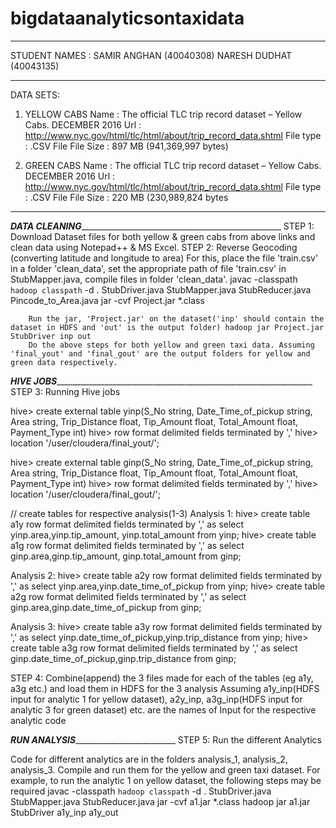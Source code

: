 # bigdataanalyticsontaxidata
***********************************************************************************
STUDENT NAMES : SAMIR ANGHAN (40040308)
                NARESH DUDHAT (40043135)                
***********************************************************************************
DATA SETS:

1. YELLOW CABS
Name : The official TLC trip record dataset – Yellow Cabs. DECEMBER 2016
Url : http://www.nyc.gov/html/tlc/html/about/trip_record_data.shtml
File type : .CSV File
File Size : 897 MB (941,369,997 bytes)

2. GREEN CABS
Name : The official TLC trip record dataset – Yellow Cabs. DECEMBER 2016
Url : http://www.nyc.gov/html/tlc/html/about/trip_record_data.shtml
File type : .CSV File
File Size : 220 MB (230,989,824 bytes
**********************************************************************************

_______________________________DATA CLEANING_________________________________________________________________________________
STEP 1: Download Dataset files for both yellow & green cabs from above links and clean data using Notepad++ & MS Excel.
STEP 2: Reverse Geocoding (converting latitude and longitude to area)
        For this, place the file 'train.csv' in a folder 'clean_data', set the appropriate path of file 'train.csv' in StubMapper.java, compile files in folder 'clean_data'.
        javac -classpath `hadoop classpath` -d . StubDriver.java StubMapper.java StubReducer.java Pincode_to_Area.java
        jar -cvf Project.jar *.class
        
        Run the jar, 'Project.jar' on the dataset('inp' should contain the dataset in HDFS and 'out' is the output folder) hadoop jar Project.jar StubDriver inp out
        Do the above steps for both yellow and green taxi data. Assuming 'final_yout' and 'final_gout' are the output folders for yellow and green data respectively. 

___________________________HIVE JOBS___________________________________________________________________________________________
STEP 3: Running Hive jobs 

hive> create external table yinp(S_No string, Date_Time_of_pickup string, Area string, Trip_Distance float, Tip_Amount float, Total_Amount float, Payment_Type int)
hive> row format delimited fields terminated by ','
hive> location '/user/cloudera/final_yout/';

hive> create external table ginp(S_No string, Date_Time_of_pickup string, Area string, Trip_Distance float, Tip_Amount float, Total_Amount float, Payment_Type int)
hive> row format delimited fields terminated by ','
hive> location '/user/cloudera/final_gout/';
  
// create tables for respective analysis(1-3)
Analysis 1:
hive> create table a1y row format delimited fields terminated by ',' as select yinp.area,yinp.tip_amount, yinp.total_amount from yinp;
hive> create table a1g row format delimited fields terminated by ',' as select ginp.area,ginp.tip_amount, ginp.total_amount from ginp;

Analysis 2:
hive> create table a2y row format delimited fields terminated by ',' as select yinp.area,yinp.date_time_of_pickup from yinp;
hive> create table a2g row format delimited fields terminated by ',' as select ginp.area,ginp.date_time_of_pickup from ginp;

Analysis 3:
hive> create table a3y row format delimited fields terminated by ',' as select yinp.date_time_of_pickup,yinp.trip_distance from yinp;
hive> create table a3g row format delimited fields terminated by ',' as select ginp.date_time_of_pickup,ginp.trip_distance from ginp;

STEP 4: Combine(append) the 3 files made for each of the tables (eg a1y, a3g etc.) and load them in HDFS for the 3 analysis
Assuming a1y_inp(HDFS input for analytic 1 for yellow dataset), a2y_inp, a3g_inp(HDFS input for analytic 3 for green dataset) etc. are the names of Input for the respective analytic code

_______________________________________________RUN ANALYSIS________________________________________________________________________
STEP 5: Run the different Analytics

Code for different analytics are in the folders analysis_1, analysis_2, analysis_3. 
Compile and run them for the yellow and green taxi dataset.
	For example, to run the analytic 1 on yellow dataset, the following steps may be required 
		javac -classpath `hadoop classpath` -d . StubDriver.java StubMapper.java StubReducer.java
		jar -cvf a1.jar *.class
		hadoop jar a1.jar StubDriver a1y_inp a1y_out

